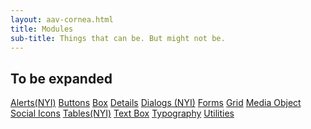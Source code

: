 ```yaml
--- 
layout: aav-cornea.html 
title: Modules
sub-title: Things that can be. But might not be.
---
```


<style>
.button{
    min-width: 10em;
}
</style>

<h2>To be expanded</h2>

<a class="button button--round button--primary button--block m-r-2 m-b-1" href="alerts/">Alerts(NYI)</a>
<a class="button button--round button--primary button--block m-r-2 m-b-1" href="buttons/">Buttons</a>
<a class="button button--round button--primary button--block m-r-2 m-b-1" href="content-box/">Box</a>
<a class="button button--round button--primary button--block m-r-2 m-b-1" href="details/">Details</a>
<a class="button button--round button--primary button--block m-r-2 m-b-1" href="dialogs/">Dialogs (NYI)</a>
<a class="button button--round button--primary button--block m-r-2 m-b-1" href="forms/">Forms</a>
<a class="button button--round button--primary button--block m-r-2 m-b-1" href="grid/">Grid</a>
<a class="button button--round button--primary button--block m-r-2 m-b-1" href="media-object/">Media Object</a>
<a class="button button--round button--primary button--block m-r-2 m-b-1" href="social-icons/">Social Icons</a>
<a class="button button--round button--primary button--block m-r-2 m-b-1" href="tables/">Tables(NYI)</a>
<a class="button button--round button--primary button--block m-r-2 m-b-1" href="text-box/">Text Box</a>
<a class="button button--round button--primary button--block m-r-2 m-b-1" href="typography/">Typography</a>
<a class="button button--round button--primary button--block m-r-2 m-b-1" href="utilities/">Utilities</a>
